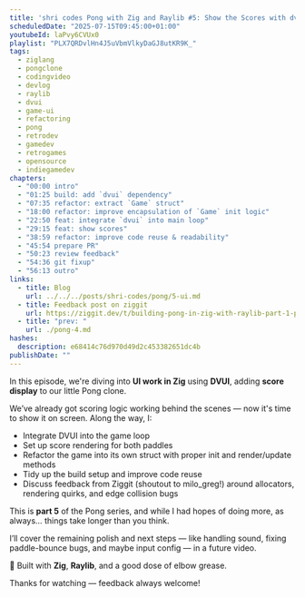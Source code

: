 ```yaml
---
title: 'shri codes Pong with Zig and Raylib #5: Show the Scores with dvui'
scheduledDate: "2025-07-15T09:45:00+01:00"
youtubeId: laPvy6CVUx0
playlist: "PLX7QRDvlHn4J5uVbmVlkyDaGJ8utKR9K_"
tags:
  - ziglang
  - pongclone
  - codingvideo
  - devlog
  - raylib
  - dvui
  - game-ui
  - refactoring
  - pong
  - retrodev
  - gamedev
  - retrogames
  - opensource
  - indiegamedev
chapters:
  - "00:00 intro"
  - "01:25 build: add `dvui` dependency"
  - "07:35 refactor: extract `Game` struct"
  - "18:00 refactor: improve encapsulation of `Game` init logic"
  - "22:50 feat: integrate `dvui` into main loop"
  - "29:15 feat: show scores"
  - "38:59 refactor: improve code reuse & readability"
  - "45:54 prepare PR"
  - "50:23 review feedback"
  - "54:36 git fixup"
  - "56:13 outro"
links:
  - title: Blog
    url: ../../../posts/shri-codes/pong/5-ui.md
  - title: Feedback post on ziggit
    url: https://ziggit.dev/t/building-pong-in-zig-with-raylib-part-1-paddles-and-a-ball/10768/12
  - title: "prev: "
    url: ./pong-4.md
hashes:
  description: e68414c76d970d49d2c453382651dc4b
publishDate: ""
---
```


In this episode, we're diving into **UI work in Zig** using **DVUI**, adding
**score display** to our little Pong clone.

We’ve already got scoring logic working behind the scenes — now it's time to
show it on screen. Along the way, I:

- Integrate DVUI into the game loop
- Set up score rendering for both paddles
- Refactor the game into its own struct with proper init and render/update
  methods
- Tidy up the build setup and improve code reuse
- Discuss feedback from Ziggit (shoutout to milo_greg!) around allocators,
  rendering quirks, and edge collision bugs

This is **part 5** of the Pong series, and while I had hopes of doing more, as
always… things take longer than you think.

I’ll cover the remaining polish and next steps — like handling sound, fixing
paddle-bounce bugs, and maybe input config — in a future video.

🔧 Built with **Zig**, **Raylib**, and a good dose of elbow grease.

Thanks for watching — feedback always welcome!
